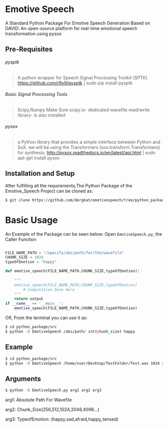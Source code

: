# Emotive Speech

A Standard Python Package For Emotive Speech Generation Based on DAVID: An open-source platform for real-time emotional speech
transformation using pysox

Pre-Requisites
-------------
###### pysptk
> A python wrapper for Speech Signal Processing Toolkit (SPTK)
> https://github.com/r9y9/pysptk | sudo pip install pysptk

###### Basic Signal Processing Tools 
> Scipy,Numpy
> Make Sure scipy.io- dedicated wavefile read/write library- is also installed

###### pysox
> a Python library that provides a simple interface between Python and SoX.
> we will be using the Transformers (sox.transform.Transformers) for synthesis.
> http://pysox.readthedocs.io/en/latest/api.html | sudo apt-get install pysox



Installation and Setup
-----
After fulfilling all the requirements,The Python Package of the Emotive_Speech Project can be cloned as:
```sh
$ git clone https://github.com/dergkat/emotivespeech/tree/python_package
```
Basic Usage
===========
An Example of the Package can be seen below:
Open `EmotiveSpeech.py`, the Caller Function

```python

FILE_NAME_PATH = "/specify/abs/path/for/the/wavefile"
CHUNK_SIZE = 1024
typeOfEmotion = "happy"

def emotive_speech(FILE_NAME_PATH,CHUNK_SIZE,typeOfEmotion):
	
	"""
	emotive_speech(FILE_NAME_PATH,CHUNK_SIZE,typeOfEmotion)
		# Computation Done Here
	"""
	return output
if __name__ == '__main__':	
	emotive_speech(FILE_NAME_PATH,CHUNK_SIZE,typeOfEmotion)
```
OR,
From the terminal you can use it as:

```sh
$ cd python_package/src
$ python -B EmotiveSpeech /abs/path/ int(chunk_size) happy
```

Example
-----
```sh
$ cd python_package/src
$ python -B EmotiveSpeech /home/user/Desktop/TestFolder/Test.wav 1024 sad
```
Arguments
-----
```sh
$ python -B EmotiveSpeech.py arg1 arg2 arg3
```
arg1: Absolute Path For Wavefile

arg2: Chunk_Size(256,512,1024,2048,4096...)

arg3: TypeofEmotion: (happy,sad,afraid,happy_tensed) 



